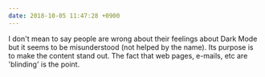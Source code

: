 ```yaml
---
date: 2018-10-05 11:47:28 +0900
---
```

I don't mean to say people are wrong about their feelings about Dark Mode but it seems to be misunderstood (not helped by the name). Its purpose is to make the content stand out. The fact that web pages, e-mails, etc are 'blinding' is the point.
